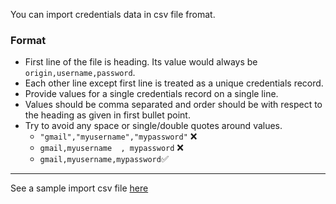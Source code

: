 You can import credentials data in csv file fromat.

### Format
- First line of the file is heading. Its value would always be `origin,username,password`.
- Each other line except first line is treated as a unique credentials record.
- Provide values for a single credentials record on a single line.
- Values should be comma separated and order should be with respect to the heading as given in first bullet point.
- Try to avoid any space or single/double quotes around values.
	- `"gmail","myusername","mypassword"` ❌
	- `gmail,myusername  , mypassword` ❌
	- `gmail,myusername,mypassword`✅

---

See a sample import csv file [here](https://github.com/afraz-khan/hush-hush/blob/develop/setup/import-format/sample-import-data.csv)
